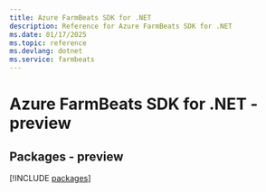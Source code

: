 ```yaml
---
title: Azure FarmBeats SDK for .NET
description: Reference for Azure FarmBeats SDK for .NET
ms.date: 01/17/2025
ms.topic: reference
ms.devlang: dotnet
ms.service: farmbeats
---
```

# Azure FarmBeats SDK for .NET - preview
## Packages - preview
[!INCLUDE [packages](farmbeats-index.md)]